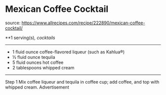 # Mexican Coffee Cocktail


source: https://www.allrecipes.com/recipe/222890/mexican-coffee-cocktail/

**1 serving(s)*, cocktails*

---

- 1 fluid ounce coffee-flavored liqueur (such as Kahlua®)
- ½ fluid ounce tequila
- 5 fluid ounces hot coffee
- 2 tablespoons whipped cream

---

Step 1 Mix coffee liqueur and tequila in coffee cup; add coffee, and top with whipped cream. Advertisement
